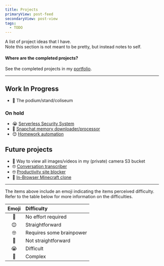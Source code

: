 ```yaml
---
title: Projects
primaryView: post-feed
secondaryView: post-view
tags:
  - TODO
---
```


A list of project ideas that I have. \
Note this section is not meant to be pretty, but instead notes to self.

#### Where are the completed projects?
See the completed projects in my [portfolio](/portfolio).

---


## Work In Progress
- 🫠 The podium/stand/coliseum

### On hold
- 😭 [Serverless Security System](/portfolio/serverless-security-system)
- 🧐 [Snapchat memory downloader/processor](/projects/minecraft-clone)
- 😊 [Homework automation](/projects/automating-homework)

## Future projects
- 🥱 Way to view all images/videos in my (private) camera S3 bucket
- 🤓 [Conversation transcriber](/projects/transcriber)
- 🤓 [Productivity site blocker](/projects/hacking-productivity)
- 🫠 [In-Browser Minecraft clone](/projects/minecraft-clone)

---

The items above include an emoji indicating the items perceived difficulty. Refer to the table below for more information on the difficulties.

| Emoji | Difficulty |
| :-: | :-- |
| 🥱 | No effort required |
| 😊 | Straightforward |
| 🤓 | Requires some brainpower |
| 🧐 | Not straightforward |
| 😭 | Difficult |
| 🫠 | Complex |

